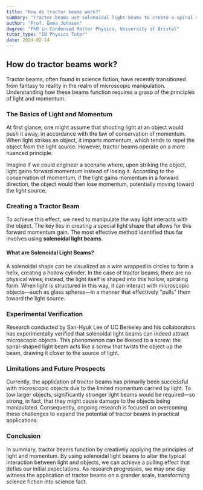 ```yaml
---
title: "How do tractor beams work?"
summary: "Tractor beams use solenoidal light beams to create a spiral shape that pulls objects towards the source.  Unlike traditional light, which pushes objects, solenoidal beams gain momentum when they interact with an object, pulling it in.  This technology is currently limited to microscopic objects, but research is ongoing to develop beams powerful enough to tow larger objects."
author: "Prof. Emma Johnson"
degree: "PhD in Condensed Matter Physics, University of Bristol"
tutor_type: "IB Physics Tutor"
date: 2024-02-14
---
```


## How do tractor beams work?

Tractor beams, often found in science fiction, have recently transitioned from fantasy to reality in the realm of microscopic manipulation. Understanding how these beams function requires a grasp of the principles of light and momentum.

### The Basics of Light and Momentum

At first glance, one might assume that shooting light at an object would push it away, in accordance with the law of conservation of momentum. When light strikes an object, it imparts momentum, which tends to repel the object from the light source. However, tractor beams operate on a more nuanced principle.

Imagine if we could engineer a scenario where, upon striking the object, light gains forward momentum instead of losing it. According to the conservation of momentum, if the light gains momentum in a forward direction, the object would then lose momentum, potentially moving toward the light source.

### Creating a Tractor Beam

To achieve this effect, we need to manipulate the way light interacts with the object. The key lies in creating a special light shape that allows for this forward momentum gain. The most effective method identified thus far involves using **solenoidal light beams**. 

#### What are Solenoidal Light Beams?

A solenoidal shape can be visualized as a wire wrapped in circles to form a helix, creating a hollow cylinder. In the case of tractor beams, there are no physical wires; instead, the light itself is shaped into this hollow, spiraling form. When light is structured in this way, it can interact with microscopic objects—such as glass spheres—in a manner that effectively "pulls" them toward the light source.

### Experimental Verification

Research conducted by San-Hyuk Lee of UC Berkeley and his collaborators has experimentally verified that solenoidal light beams can indeed attract microscopic objects. This phenomenon can be likened to a screw: the spiral-shaped light beam acts like a screw that twists the object up the beam, drawing it closer to the source of light.

### Limitations and Future Prospects

Currently, the application of tractor beams has primarily been successful with microscopic objects due to the limited momentum carried by light. To tow larger objects, significantly stronger light beams would be required—so strong, in fact, that they might cause damage to the objects being manipulated. Consequently, ongoing research is focused on overcoming these challenges to expand the potential of tractor beams in practical applications.

### Conclusion

In summary, tractor beams function by creatively applying the principles of light and momentum. By using solenoidal light beams to alter the typical interaction between light and objects, we can achieve a pulling effect that defies our initial expectations. As research progresses, we may one day witness the application of tractor beams on a grander scale, transforming science fiction into science fact.
    